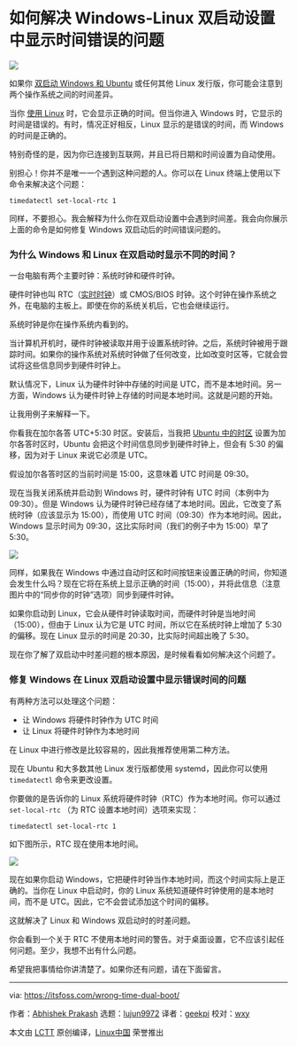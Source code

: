 [#]: subject: (Wrong Time Displayed in Windows-Linux Dual Boot Setup? Here’s How to Fix it)
[#]: via: (https://itsfoss.com/wrong-time-dual-boot/)
[#]: author: (Abhishek Prakash https://itsfoss.com/author/abhishek/)
[#]: collector: (lujun9972)
[#]: translator: (geekpi)
[#]: reviewer: (wxy)
[#]: publisher: (wxy)
[#]: url: (https://linux.cn/article-13276-1.html)

如何解决 Windows-Linux 双启动设置中显示时间错误的问题
======

![](https://img.linux.net.cn/data/attachment/album/202104/08/102102xaup3iofozn2uvbf.jpg)

如果你 [双启动 Windows 和 Ubuntu][1] 或任何其他 Linux 发行版，你可能会注意到两个操作系统之间的时间差异。

当你 [使用 Linux][2] 时，它会显示正确的时间。但当你进入 Windows 时，它显示的时间是错误的。有时，情况正好相反，Linux 显示的是错误的时间，而 Windows 的时间是正确的。

特别奇怪的是，因为你已连接到互联网，并且已将日期和时间设置为自动使用。

别担心！你并不是唯一一个遇到这种问题的人。你可以在 Linux 终端上使用以下命令来解决这个问题：

```
timedatectl set-local-rtc 1
```

同样，不要担心。我会解释为什么你在双启动设置中会遇到时间差。我会向你展示上面的命令是如何修复 Windows 双启动后的时间错误问题的。

### 为什么 Windows 和 Linux 在双启动时显示不同的时间？

一台电脑有两个主要时钟：系统时钟和硬件时钟。

硬件时钟也叫 RTC（[实时时钟][3]）或 CMOS/BIOS 时钟。这个时钟在操作系统之外，在电脑的主板上。即使在你的系统关机后，它也会继续运行。

系统时钟是你在操作系统内看到的。

当计算机开机时，硬件时钟被读取并用于设置系统时钟。之后，系统时钟被用于跟踪时间。如果你的操作系统对系统时钟做了任何改变，比如改变时区等，它就会尝试将这些信息同步到硬件时钟上。

默认情况下，Linux 认为硬件时钟中存储的时间是 UTC，而不是本地时间。另一方面，Windows 认为硬件时钟上存储的时间是本地时间。这就是问题的开始。

让我用例子来解释一下。

你看我在加尔各答 UTC+5:30 时区。安装后，当我把 [Ubuntu 中的时区][4] 设置为加尔各答时区时，Ubuntu 会把这个时间信息同步到硬件时钟上，但会有 5:30 的偏移，因为对于 Linux 来说它必须是 UTC。

假设加尔各答时区的当前时间是 15:00，这意味着 UTC 时间是 09:30。

现在当我关闭系统并启动到 Windows 时，硬件时钟有 UTC 时间（本例中为 09:30）。但是 Windows 认为硬件时钟已经存储了本地时间。因此，它改变了系统时钟（应该显示为 15:00），而使用 UTC 时间（09:30）作为本地时间。因此，Windows 显示时间为 09:30，这比实际时间（我们的例子中为 15:00）早了 5:30。

![][5]

同样，如果我在 Windows 中通过自动时区和时间按钮来设置正确的时间，你知道会发生什么吗？现在它将在系统上显示正确的时间（15:00），并将此信息（注意图片中的“同步你的时钟”选项）同步到硬件时钟。

如果你启动到 Linux，它会从硬件时钟读取时间，而硬件时钟是当地时间（15:00），但由于 Linux 认为它是 UTC 时间，所以它在系统时钟上增加了 5:30 的偏移。现在 Linux 显示的时间是 20:30，比实际时间超出晚了 5:30。

现在你了解了双启动中时差问题的根本原因，是时候看看如何解决这个问题了。

### 修复 Windows 在 Linux 双启动设置中显示错误时间的问题

有两种方法可以处理这个问题：

  * 让 Windows 将硬件时钟作为 UTC 时间
  * 让 Linux 将硬件时钟作为本地时间

在 Linux 中进行修改是比较容易的，因此我推荐使用第二种方法。

现在 Ubuntu 和大多数其他 Linux 发行版都使用 systemd，因此你可以使用 `timedatectl` 命令来更改设置。

你要做的是告诉你的 Linux 系统将硬件时钟（RTC）作为本地时间。你可以通过 `set-local-rtc` （为 RTC 设置本地时间）选项来实现：

```
timedatectl set-local-rtc 1
```

如下图所示，RTC 现在使用本地时间。

![][6]

现在如果你启动 Windows，它把硬件时钟当作本地时间，而这个时间实际上是正确的。当你在 Linux 中启动时，你的 Linux 系统知道硬件时钟使用的是本地时间，而不是 UTC。因此，它不会尝试添加这个时间的偏移。

这就解决了 Linux 和 Windows 双启动时的时差问题。

你会看到一个关于 RTC 不使用本地时间的警告。对于桌面设置，它不应该引起任何问题。至少，我想不出有什么问题。

希望我把事情给你讲清楚了。如果你还有问题，请在下面留言。

--------------------------------------------------------------------------------

via: https://itsfoss.com/wrong-time-dual-boot/

作者：[Abhishek Prakash][a]
选题：[lujun9972][b]
译者：[geekpi](https://github.com/geekpi)
校对：[wxy](https://github.com/wxy)

本文由 [LCTT](https://github.com/LCTT/TranslateProject) 原创编译，[Linux中国](https://linux.cn/) 荣誉推出

[a]: https://itsfoss.com/author/abhishek/
[b]: https://github.com/lujun9972
[1]: https://itsfoss.com/install-ubuntu-1404-dual-boot-mode-windows-8-81-uefi/
[2]: https://itsfoss.com/why-use-linux/
[3]: https://www.computerhope.com/jargon/r/rtc.htm
[4]: https://itsfoss.com/change-timezone-ubuntu/
[5]: https://i2.wp.com/itsfoss.com/wp-content/uploads/2021/03/set-time-windows.jpg?resize=800%2C491&ssl=1
[6]: https://i0.wp.com/itsfoss.com/wp-content/uploads/2021/03/set-local-time-for-rtc-ubuntu.png?resize=800%2C490&ssl=1
